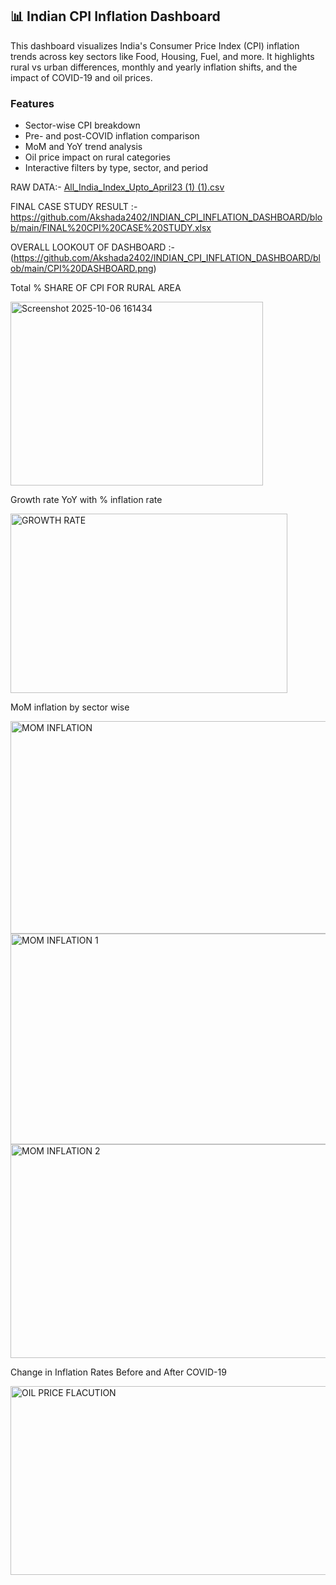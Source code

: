 
## 📊 Indian CPI Inflation Dashboard

This dashboard visualizes India's Consumer Price Index (CPI) inflation trends across key sectors like Food, Housing, Fuel, and more. It highlights rural vs urban differences, monthly and yearly inflation shifts, and the impact of COVID-19 and oil prices.

### Features

- Sector-wise CPI breakdown  
- Pre- and post-COVID inflation comparison  
- MoM and YoY trend analysis  
- Oil price impact on rural categories  
- Interactive filters by type, sector, and period





  
RAW DATA:-
[All_India_Index_Upto_April23 (1) (1).csv](https://github.com/Akshada2402/INDIAN_CPI_INFLATION_DASHBOARD/blob/main/All_India_Index_Upto_April23%20(1)%20(1).csv)






FINAL CASE STUDY RESULT :-
https://github.com/Akshada2402/INDIAN_CPI_INFLATION_DASHBOARD/blob/main/FINAL%20CPI%20CASE%20STUDY.xlsx


OVERALL LOOKOUT OF DASHBOARD :-
(https://github.com/Akshada2402/INDIAN_CPI_INFLATION_DASHBOARD/blob/main/CPI%20DASHBOARD.png)





Total % SHARE OF CPI FOR RURAL AREA 



<img width="404" height="294" alt="Screenshot 2025-10-06 161434" src="https://github.com/user-attachments/assets/a93603c4-c150-4268-87ae-12609882f951" />




Growth rate YoY with % inflation rate


<img width="443" height="287" alt="GROWTH RATE" src="https://github.com/user-attachments/assets/8b23bb73-d10b-4efe-ab49-b6d751e61cb5" />




MoM inflation by sector wise  


<img width="846" height="340" alt="MOM INFLATION" src="https://github.com/user-attachments/assets/47c21f4b-520c-49d7-95bb-306fa2c3723b" />
<img width="847" height="337" alt="MOM INFLATION 1" src="https://github.com/user-attachments/assets/c3c50f32-7c12-4e49-b232-5fdfc6beaa0d" />
<img width="847" height="342" alt="MOM INFLATION 2" src="https://github.com/user-attachments/assets/14874efe-a83b-4de0-b4c8-1b83dfd1b4f1" />




Change in Inflation Rates Before and After COVID-19 



<img width="505" height="302" alt="OIL PRICE FLACUTION" src="https://github.com/user-attachments/assets/4dd77cf8-68c1-4ef0-8f40-2a12400988e3" />







